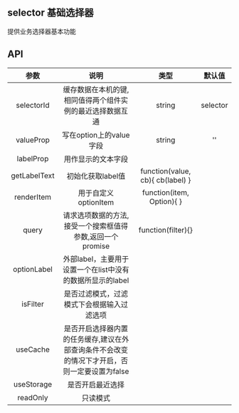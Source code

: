 ## selector 基础选择器

提供业务选择器基本功能

## API


|参数|说明|类型|默认值|
|:-:|:-:|:-:|:-:|
|selectorId|缓存数据在本机的键,相同值得两个组件实例的最近选择数据互通|string|selector
|valueProp|写在option上的value字段|string|''
|labelProp|用作显示的文本字段|
|getLabelText|初始化获取label值|function(value, cb){ cb(label) }| |
|renderItem|用于自定义optionItem|function(item, Option){  }| |
|query|请求选项数据的方法,接受一个搜索框值得参数,返回一个promise|function(filter){}| |
|optionLabel| 外部label，主要用于设置一个在list中没有的数据所显示的label|
|isFilter|是否过滤模式，过滤模式下会根据输入过滤选项|
|useCache|是否开启选择器内置的任务缓存,建议在外部查询条件不会改变的情况下才开启，否则一定要设置为false|
|useStorage|是否开启最近选择|
|readOnly|只读模式